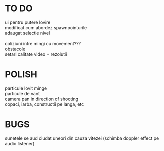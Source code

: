 # TO DO

ui pentru putere lovire <br>
modificat cum abordez spawnpointurile<br>
adaugat selectie nivel<br>
<br>
coliziuni intre mingi cu movement???<br>
obstacole<br>
setari calitate video + rezolutii<br>
# POLISH

particule lovit minge<br>
particule de vant<br>
camera pan in direction of shooting<br>
copaci, iarba, constructii pe langa, etc<br>

# BUGS

sunetele se aud ciudat uneori din cauza vitezei (schimba doppler effect pe audio listener)<br>
